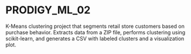 # PRODIGY_ML_02
K-Means clustering project that segments retail store customers based on purchase behavior. Extracts data from a ZIP file, performs clustering using scikit-learn, and generates a CSV with labeled clusters and a visualization plot.
